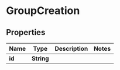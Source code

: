 

# GroupCreation


## Properties

Name | Type | Description | Notes
------------ | ------------- | ------------- | -------------
**id** | **String** |  | 



